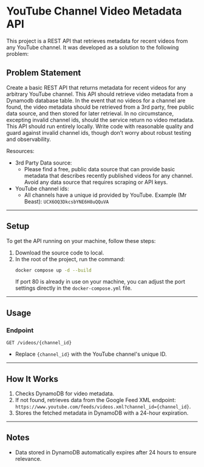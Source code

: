 # YouTube Channel Video Metadata API  

This project is a REST API that retrieves metadata for recent videos from any YouTube channel. It was developed as a solution to the following problem:  

## Problem Statement

Create a basic REST API that returns metadata for recent videos for any arbitrary YouTube channel.
This API should retrieve video metadata from a Dynamodb database table.
In the event that no videos for a channel are found, the video metadata should be retrieved from a 3rd party, free public data source, and then stored for later retrieval.
In no circumstance, excepting invalid channel ids, should the service return no video metadata.
This API should run entirely locally.
Write code with reasonable quality and guard against invalid channel ids, though don’t worry about robust testing and observability.  

Resources:  
- 3rd Party Data source:
  - Please find a free, public data source that can provide basic metadata that describes recently published videos for any channel. Avoid any data source that requires scraping or API keys. 
- YouTube channel ids:
  - All channels have a unique id provided by YouTube. Example (Mr Beast): `UCX6OQ3DkcsbYNE6H8uQQuVA`

----

## Setup
To get the API running on your machine, follow these steps:  
1. Download the source code to local.   
2. In the root of the project, run the command:  
   ```bash  
   docker compose up -d --build  
   ```  
   If port 80 is already in use on your machine, you can adjust the port settings directly in the `docker-compose.yml` file.

---

## Usage  

### Endpoint  
`GET /videos/{channel_id}`  

- Replace `{channel_id}` with the YouTube channel's unique ID.  

---  

## How It Works  

1. Checks DynamoDB for video metadata.  
2. If not found, retrieves data from the Google Feed XML endpoint:  
   `https://www.youtube.com/feeds/videos.xml?channel_id={channel_id}`.  
3. Stores the fetched metadata in DynamoDB with a 24-hour expiration.

---

## Notes  

- Data stored in DynamoDB automatically expires after 24 hours to ensure relevance.  
  

